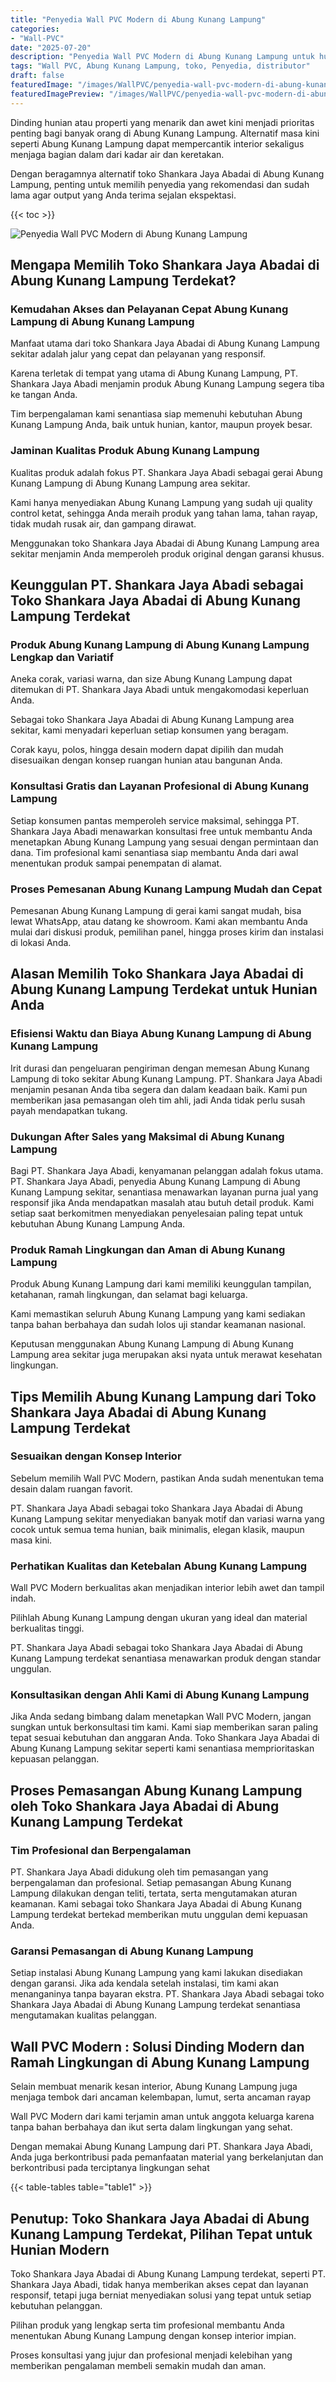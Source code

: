 ```yaml
---
title: "Penyedia Wall PVC Modern di Abung Kunang Lampung"
categories:
- "Wall-PVC"
date: "2025-07-20"
description: "Penyedia Wall PVC Modern di Abung Kunang Lampung untuk hunian, perkantoran, serta ritel. Panel unggulan, variasi motif, variasi warna menarik, dengan jasa penempatan dikerjakan oleh tenaga ahli profesional dan kepastian resmi!|Servis penyediaan Wall PVC Modern di Abung Kunang Lampung bagi keperluan rumah, kantor, atau gerai, beserta panel terbaik dan instalasi oleh tim profesional serta garansi resmi.|Solusi Wall PVC Modern di Abung Kunang Lampung yang terbukti untuk rumah, office, dan ritel, bersama material unggulan dan instalasi ditangani oleh tim ahli dan jaminan resmi.|Penyediaan Wall PVC Modern di Abung Kunang Lampung bagi hunian, office, serta ritel, beserta panel unggulan dan instalasi oleh tenaga ahli berpengalaman, lengkap dengan garansi resmi.}"
tags: "Wall PVC, Abung Kunang Lampung, toko, Penyedia, distributor"
draft: false
featuredImage: "/images/WallPVC/penyedia-wall-pvc-modern-di-abung-kunang-lampung.png"
featuredImagePreview: "/images/WallPVC/penyedia-wall-pvc-modern-di-abung-kunang-lampung.png"
---
```


Dinding hunian atau properti yang menarik dan awet kini menjadi prioritas penting bagi banyak orang di Abung Kunang Lampung. Alternatif masa kini seperti Abung Kunang Lampung dapat mempercantik interior sekaligus menjaga bagian dalam dari kadar air dan keretakan.

Dengan beragamnya alternatif toko Shankara Jaya Abadai di Abung Kunang Lampung, penting untuk memilih penyedia yang rekomendasi dan sudah lama agar output yang Anda terima sejalan ekspektasi.

{{< toc >}}

![Penyedia Wall PVC Modern di Abung Kunang Lampung](/images/Wall-PVC/Penyedia-Wall-PVC-Modern-di-Abung-Kunang-Lampung.png)


## Mengapa Memilih Toko Shankara Jaya Abadai di Abung Kunang Lampung Terdekat?

### Kemudahan Akses dan Pelayanan Cepat Abung Kunang Lampung di Abung Kunang Lampung

Manfaat utama dari toko Shankara Jaya Abadai di Abung Kunang Lampung sekitar adalah jalur yang cepat dan pelayanan yang responsif.

Karena terletak di tempat yang utama di Abung Kunang Lampung, PT. Shankara Jaya Abadi menjamin produk Abung Kunang Lampung segera tiba ke tangan Anda.

Tim berpengalaman kami senantiasa siap memenuhi kebutuhan Abung Kunang Lampung Anda, baik untuk hunian, kantor, maupun proyek besar.

### Jaminan Kualitas Produk Abung Kunang Lampung

Kualitas produk adalah fokus PT. Shankara Jaya Abadi sebagai gerai Abung Kunang Lampung di Abung Kunang Lampung area sekitar.

Kami hanya menyediakan Abung Kunang Lampung yang sudah uji quality control ketat, sehingga Anda meraih produk yang tahan lama, tahan rayap, tidak mudah rusak air, dan gampang dirawat.

Menggunakan toko Shankara Jaya Abadai di Abung Kunang Lampung area sekitar menjamin Anda memperoleh produk original dengan garansi khusus.

## Keunggulan PT. Shankara Jaya Abadi sebagai Toko Shankara Jaya Abadai di Abung Kunang Lampung Terdekat

### Produk Abung Kunang Lampung di Abung Kunang Lampung Lengkap dan Variatif

Aneka corak, variasi warna, dan size Abung Kunang Lampung dapat ditemukan di PT. Shankara Jaya Abadi untuk mengakomodasi keperluan Anda.

Sebagai toko Shankara Jaya Abadai di Abung Kunang Lampung area sekitar, kami menyadari keperluan setiap konsumen yang beragam.

Corak kayu, polos, hingga desain modern dapat dipilih dan mudah disesuaikan dengan konsep ruangan hunian atau bangunan Anda.

### Konsultasi Gratis dan Layanan Profesional di Abung Kunang Lampung

Setiap konsumen pantas memperoleh service maksimal, sehingga PT. Shankara Jaya Abadi menawarkan konsultasi free untuk membantu Anda menetapkan Abung Kunang Lampung yang sesuai dengan permintaan dan dana. Tim profesional kami senantiasa siap membantu Anda dari awal menentukan produk sampai penempatan di alamat.

### Proses Pemesanan Abung Kunang Lampung Mudah dan Cepat

Pemesanan Abung Kunang Lampung di gerai kami sangat mudah, bisa lewat WhatsApp, atau datang ke showroom. Kami akan membantu Anda mulai dari diskusi produk, pemilihan panel, hingga proses kirim dan instalasi di lokasi Anda.

## Alasan Memilih Toko Shankara Jaya Abadai di Abung Kunang Lampung Terdekat untuk Hunian Anda

### Efisiensi Waktu dan Biaya Abung Kunang Lampung di Abung Kunang Lampung

Irit durasi dan pengeluaran pengiriman dengan memesan Abung Kunang Lampung di toko sekitar Abung Kunang Lampung. PT. Shankara Jaya Abadi menjamin pesanan Anda tiba segera dan dalam keadaan baik. Kami pun memberikan jasa pemasangan oleh tim ahli, jadi Anda tidak perlu susah payah mendapatkan tukang.

### Dukungan After Sales yang Maksimal di Abung Kunang Lampung

Bagi PT. Shankara Jaya Abadi, kenyamanan pelanggan adalah fokus utama. PT. Shankara Jaya Abadi, penyedia Abung Kunang Lampung di Abung Kunang Lampung sekitar, senantiasa menawarkan layanan purna jual yang responsif jika Anda mendapatkan masalah atau butuh detail produk. Kami setiap saat berkomitmen menyediakan penyelesaian paling tepat untuk kebutuhan Abung Kunang Lampung Anda.

### Produk Ramah Lingkungan dan Aman di Abung Kunang Lampung

Produk Abung Kunang Lampung dari kami memiliki keunggulan tampilan, ketahanan, ramah lingkungan, dan selamat bagi keluarga.

Kami memastikan seluruh Abung Kunang Lampung yang kami sediakan tanpa bahan berbahaya dan sudah lolos uji standar keamanan nasional.

Keputusan menggunakan Abung Kunang Lampung di Abung Kunang Lampung area sekitar juga merupakan aksi nyata untuk merawat kesehatan lingkungan.

## Tips Memilih Abung Kunang Lampung dari Toko Shankara Jaya Abadai di Abung Kunang Lampung Terdekat

### Sesuaikan dengan Konsep Interior 

Sebelum memilih Wall PVC Modern, pastikan Anda sudah menentukan tema desain dalam ruangan favorit.

PT. Shankara Jaya Abadi sebagai toko Shankara Jaya Abadai di Abung Kunang Lampung sekitar menyediakan banyak motif dan variasi warna yang cocok untuk semua tema hunian, baik minimalis, elegan klasik, maupun masa kini.

### Perhatikan Kualitas dan Ketebalan Abung Kunang Lampung

 Wall PVC Modern  berkualitas akan menjadikan interior lebih awet dan tampil indah.

Pilihlah Abung Kunang Lampung dengan ukuran yang ideal dan material berkualitas tinggi.

PT. Shankara Jaya Abadi sebagai toko Shankara Jaya Abadai di Abung Kunang Lampung terdekat senantiasa menawarkan produk dengan standar unggulan.

### Konsultasikan dengan Ahli Kami di Abung Kunang Lampung

Jika Anda sedang bimbang dalam menetapkan Wall PVC Modern, jangan sungkan untuk berkonsultasi tim kami. Kami siap memberikan saran paling tepat sesuai kebutuhan dan anggaran Anda. Toko Shankara Jaya Abadai di Abung Kunang Lampung sekitar seperti kami senantiasa memprioritaskan kepuasan pelanggan.

## Proses Pemasangan Abung Kunang Lampung oleh Toko Shankara Jaya Abadai di Abung Kunang Lampung Terdekat

### Tim Profesional dan Berpengalaman

PT. Shankara Jaya Abadi didukung oleh tim pemasangan yang berpengalaman dan profesional. Setiap pemasangan Abung Kunang Lampung dilakukan dengan teliti, tertata, serta mengutamakan aturan keamanan. Kami sebagai toko Shankara Jaya Abadai di Abung Kunang Lampung terdekat bertekad memberikan mutu unggulan demi kepuasan Anda.

### Garansi Pemasangan di Abung Kunang Lampung

Setiap instalasi Abung Kunang Lampung yang kami lakukan disediakan dengan garansi. Jika ada kendala setelah instalasi, tim kami akan menanganinya tanpa bayaran ekstra. PT. Shankara Jaya Abadi sebagai toko Shankara Jaya Abadai di Abung Kunang Lampung terdekat senantiasa mengutamakan kualitas pelanggan.

##  Wall PVC Modern : Solusi Dinding Modern dan Ramah Lingkungan di Abung Kunang Lampung

Selain membuat menarik kesan interior, Abung Kunang Lampung juga menjaga tembok dari ancaman kelembapan, lumut, serta ancaman rayap

 Wall PVC Modern  dari kami terjamin aman untuk anggota keluarga karena tanpa bahan berbahaya dan ikut serta dalam lingkungan yang sehat.

Dengan memakai Abung Kunang Lampung dari PT. Shankara Jaya Abadi, Anda juga berkontribusi pada pemanfaatan material yang berkelanjutan dan berkontribusi pada terciptanya lingkungan sehat

{{< table-tables table="table1" >}}

## Penutup: Toko Shankara Jaya Abadai di Abung Kunang Lampung Terdekat, Pilihan Tepat untuk Hunian Modern

Toko Shankara Jaya Abadai di Abung Kunang Lampung terdekat, seperti PT. Shankara Jaya Abadi, tidak hanya memberikan akses cepat dan layanan responsif, tetapi juga berniat menyediakan solusi yang tepat untuk setiap kebutuhan pelanggan.

Pilihan produk yang lengkap serta tim profesional membantu Anda menentukan Abung Kunang Lampung dengan konsep interior impian.

Proses konsultasi yang jujur dan profesional menjadi kelebihan yang memberikan pengalaman membeli semakin mudah dan aman.
